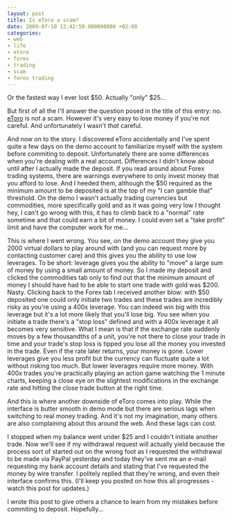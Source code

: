 ```yaml
---
layout: post
title: Is eToro a scam?
date: 2009-07-10 12:42:59.000000000 +02:00
categories:
- web
- life
- etoro
- forex
- trading
- scam
- forex trading
---
```

Or the fastest way I ever lost $50. Actually "only" $25...

But first of all the I'll answer the question posed in the title of this entry: no. <a href="http://www.etoro.com">eToro</a> is not a scam. However it's very easy to lose money if you're not careful. And unfortunately I wasn't <em>that</em> careful.

And now on to the story. I discovered eToro accidentally and I've spent quite a few days on the demo account to familiarize myself with the system before commiting to deposit. Unfortunately there are some differences when you're dealing with a real account. Differences I didn't know about until after I actually made the deposit. If you read around about Forex trading systems, there are warnings everywhere to only invest money that you afford to lose. And I heeded them, although the $50 required as the minimum amount to be deposited is at the top of my "I can gamble that" threshold. On the demo I wasn't actually trading currencies but commodities, more specifically gold and as it was going very low I thought hey, I can't go wrong with this, it has to climb back to a "normal" rate sometime and that could earn a bit of money. I could even set a "take profit" limit and have the computer work for me...

This is where I went wrong. You see, on the demo account they give you 2000 virtual dollars to play around with (and you can request more by contacting customer care) and this gives you the ability to use low leverages. To be short: leverage gives you the ability to "move" a large sum of money by using a small amount of money. So I made my deposit and clicked the commodities tab only to find out that the minimum amount of money I should have had to be able to start one trade with gold was $200. Nasty. Clicking back to the Forex tab I received another blow: with $50 deposited one could only initiate two trades and these trades are incredibly risky as you're using a 400x leverage. You can indeed win big with this leverage but it's a lot more likely that you'll lose big. You see when you initiate a trade there's a "stop loss" defined and with a 400x leverage it all becomes very sensitive. What I mean is that if the exchange rate suddenly moves by a few thousandths of a unit, you're not there to close your trade in time and your trade's stop loss is tipped you lose all the money you invested in the trade. Even if the rate later returns, your money is gone. Lower leverages give you less profit but the currency can fluctuate quite a lot without risking too much. But lower leverages require more money. With 400x trades you're practically playing an action game watching the 1 minute charts, keeping a close eye on the slightest modifications in the exchange rate and hitting the close trade button at the right time.

And this is where another downside of eToro comes into play. While the interface is butter smooth in demo mode but there are serious lags when switching to real money trading. And it's not my imagination, many others are also complaining about this around the web. And these lags can cost.

I stopped when my balance went under $25 and I couldn't initiate another trade. Now we'll see if my withdrawal request will actually yield because the process sort of started out on the wrong foot as I requested the withdrawal to be made via PayPal yesterday and today they've sent me an e-mail requesting my bank account details and stating that I've requested the money by wire transfer. I politely replied that they're wrong, and even their interface confirms this. (I'll keep you posted on how this all progresses - watch this post for updates.)

I wrote this post to give others a chance to learn from my mistakes before commiting to deposit. Hopefully...
